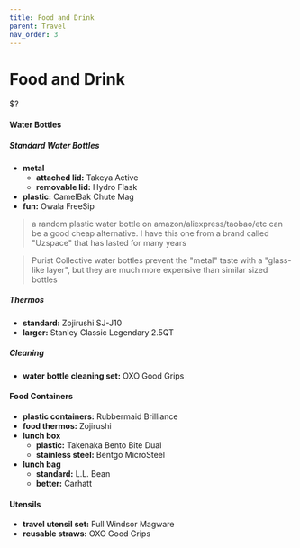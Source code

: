 ```yaml
---
title: Food and Drink
parent: Travel
nav_order: 3
---
```

# Food and Drink

$?

#### Water Bottles

##### Standard Water Bottles

- **metal** 
	- **attached lid:** Takeya Active
	- **removable lid:** Hydro Flask
- **plastic:** CamelBak Chute Mag
- **fun:** Owala FreeSip

> a random plastic water bottle on amazon/aliexpress/taobao/etc can be a good cheap alternative. I have this one from a brand called "Uzspace" that has lasted for many years

> Purist Collective water bottles prevent the "metal" taste with a "glass-like layer", but they are much more expensive than similar sized bottles

##### Thermos

- **standard:** Zojirushi SJ-J10
- **larger:** Stanley Classic Legendary 2.5QT

##### Cleaning

- **water bottle cleaning set:** OXO Good Grips

#### Food Containers

- **plastic containers:** Rubbermaid Brilliance
- **food thermos:** Zojirushi
- **lunch box** 
	- **plastic:** Takenaka Bento Bite Dual 
	- **stainless steel:** Bentgo MicroSteel
- **lunch bag** 
	- **standard:** L.L. Bean
	- **better:** Carhatt

#### Utensils

- **travel utensil set:** Full Windsor Magware
- **reusable straws:** OXO Good Grips
